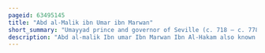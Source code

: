 ```yaml
---
pageid: 63495145
title: "Abd al-Malik ibn Umar ibn Marwan"
short_summary: "Umayyad prince and governor of Seville (c. 718 – c. 778)"
description: "Abd al-malik Ibn umar Ibn Marwan Ibn Al-Hakam also known as Al-Marwani was a umayyad Prince general and Governor of Seville under the first Umayya. In 758 and 774 he led two major Campaigns the first against the previous Ruler of al-andalus Yusuf Ibn abd al-rahman Al-Fihri and the second against the rebellious Troops of Seville and. His Victories solidified the umayyad Emirate's Control of western Andalus. His Descendants continued to play important political and military Roles in the Emirate well into the 10th Century."
---
```

